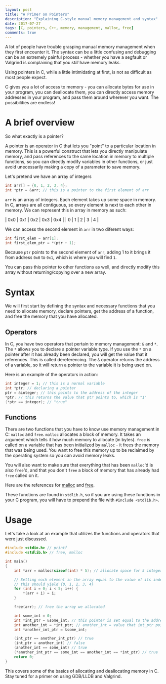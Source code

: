 ```yaml
---
layout: post
title: "A Primer on Pointers"
description: "Explaining C-style manual memory management and syntax"
date: 2017-07-27
tags: [C, pointers, C++, memory, management, malloc, free]
comments: true
---
```


A lot of people have trouble grasping manual memory management when they first 
encounter it. The syntax can be a little confusing and debugging can be 
an extremely painful process - whether you have a segfault or Valgrind is 
complaining that you *still* have memory leaks. 

Using pointers in C, while a little intimidating at first, is not as difficult 
as most people expect. 

C gives you a lot of access to memory - you can allocate bytes for use in 
your program, you can deallocate them, you can directly access 
memory addresses in your program, and pass them around wherever you want. 
The possibilities are endless!

# A brief overview

So what exactly is a pointer?

A pointer is an operator in C that lets you "point" to a particular location in 
memory. This is a powerful construct that lets you directly manipulate memory, 
and pass references to the same location in memory to multiple functions, so you 
can directly modify variables in other functions, or just avoid unecessarily 
making a copy of a parameter to save memory. 

Let's pretend we have an array of integers

```c
int arr[] = {0, 1, 2, 3, 4};
int *ptr = &arr; // this is a pointer to the first element of arr
```

`arr` is an array of integers. Each element takes up some space in memory. 
In C, arrays are all contiguous, so every element is next to each other 
in memory. We can represent this in array in memory as such:

| 0x0 | 0x1 | 0x2 | 0x3 | 0x4 | 
| 0   | 1   | 2   | 3   | 4 |

We can access the second element in `arr` in two diferent ways:

```c
int first_elem = arr[1];
int first_elem_ptr = *(ptr + 1);
```

Because `ptr` points to the second element of `arr`, adding 1 to it brings it from 
address `0x0` to `0x1`, which is where you will find `1`. 

You can pass this pointer to other functions as well, and directly modify 
this array without returning/copying over a new array. 

# Syntax

We will first start by defining the syntax and necessary functions that 
you need to allocate memory, declare pointers, get the address of a 
function, and free the memory that you have allocated. 

## Operators 

In C, you have two operators that pertain to memory management: `&` and `*`. 
The `*` allows you to declare a pointer variable type. If you use the `*` on 
a pointer after it has already been declared, you will get the value that it 
references. This is called dereferencing. The `&` operator returns the address 
of a variable, so it will return a pointer to the variable it is being used on.

Here is an example of the operators in action:

```c
int integer = 1; // this is a normal variable
int *ptr; // declaring a pointer
ptr = &integer; // this points to the address of the integer
*ptr; // this returns the value that ptr points to, which is "1"
(*ptr == integer); // "true"
```

## Functions

There are two functions that you have to know use memory management in C:
`malloc` and `free`. `malloc` allocates a block of memory. It takes an 
argument which tells it how much memory to allocate (in bytes). 
`free` is called on a variable that has been initialized by `malloc` - 
it frees the memory that was being used. You want to free this memory 
up to be reclaimed by the operating system so you can avoid memory 
leaks. 

You will also want to make sure that everything that has been `malloc`'d 
is also `free`'d, and that you don't `free` a block of memory that has 
already had `free` called on it. 

Here are the references for [malloc](https://www.gnu.org/software/libc/manual/html_node/Basic-Allocation.html) 
and [free](http://en.cppreference.com/w/c/memory/free).

These functions are found in `stdlib.h`, so if you are using these 
functions in your C program, you will have to prepend the file with 
`#include <stdlib.h>`.

# Usage

Let's take a look at an example that utilizes the functions and operators that 
were just discussed. 

```c
#include <stdio.h> // printf
#include <stdlib.h> // free, malloc

int main() 
{    
    int *arr = malloc(sizeof(int) * 5); // allocate space for 5 integers

    // Setting each element in the array equal to the value of its index
    // this should yield {0, 1, 2, 3, 4}
    for (int i = 0; i < 5; i++) {
        *(arr + i) = i;
    }

    free(arr); // free the array we allocated

    int some_int = 0; 
    int *int_ptr = &some_int; // this pointer is set equal to the address of some_int
    int another_int = *int_ptr; // another_int = value that int_ptr points to
    int *another_int_ptr = &some_int;

    (int_ptr == another_int_ptr) // true
    (int_ptr = another_int) // false
    (another_int == some_int) // true
    (*another_int_ptr == some_int == another_int == *int_ptr) // true
    return 0;
}
```

This covers some of the basics of allocating and deallocating memory in C. 
Stay tuned for a primer on using GDB/LLDB and Valgrind. 

